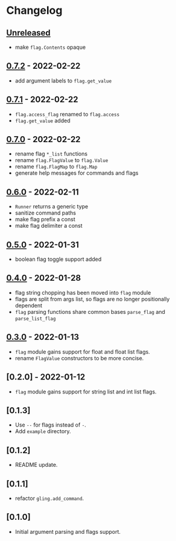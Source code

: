 # Changelog

## [Unreleased]

- make `flag.Contents` opaque

## [0.7.2] - 2022-02-22

- add argument labels to `flag.get_value`

## [0.7.1] - 2022-02-22

- `flag.access_flag` renamed to `flag.access`
- `flag.get_value` added

## [0.7.0] - 2022-02-22

- rename flag `*_list` functions
- rename `flag.FlagValue` to `flag.Value`
- rename `flag.FlagMap` to `flag.Map`
- generate help messages for commands and flags

## [0.6.0] - 2022-02-11

- `Runner` returns a generic type
- sanitize command paths
- make flag prefix a const
- make flag delimiter a const

## [0.5.0] - 2022-01-31

- boolean flag toggle support added

## [0.4.0] - 2022-01-28

- flag string chopping has been moved into `flag` module
- flags are split from args list, so flags are no longer positionally dependent
- `flag` parsing functions share common bases `parse_flag` and `parse_list_flag`

## [0.3.0] - 2022-01-13

- `flag` module gains support for float and float list flags.
- rename `FlagValue` constructors to be more concise.

## [0.2.0] - 2022-01-12

- `flag` module gains support for string list and int list flags.

## [0.1.3]

- Use `--` for flags instead of `-`.
- Add `example` directory.

## [0.1.2]

- README update.

## [0.1.1]

- refactor `gling.add_command`.

## [0.1.0]

- Initial argument parsing and flags support.

[Unreleased]: https://github.com/TanklesXL/glint/compare/v0.7.2...HEAD
[0.7.2]: https://github.com/TanklesXL/glint/compare/v0.7.1...v0.7.2
[0.7.1]: https://github.com/TanklesXL/glint/compare/v0.7.0...v0.7.1
[0.7.0]: https://github.com/TanklesXL/glint/compare/v0.6.0...v0.7.0
[0.6.0]: https://github.com/TanklesXL/glint/compare/v0.5.0...v0.6.0
[0.5.0]: https://github.com/TanklesXL/glint/compare/v0.4.0...v0.5.0
[0.4.0]: https://github.com/TanklesXL/glint/compare/v0.3.0...v0.4.0
[0.3.0]: https://github.com/TanklesXL/glint/compare/v0.2.0...v0.3.0
